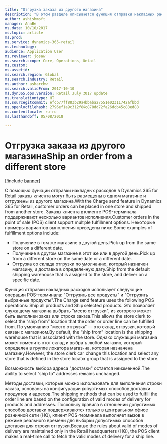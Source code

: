 ```yaml
---
title: "Отгрузка заказа из другого магазина"
description: "В этом разделе описывается функция отправки накладных расходов."
author: ashishmsft
manager: AnnBe
ms.date: 10/10/2017
ms.topic: article
ms.prod: 
ms.service: dynamics-365-retail
ms.technology: 
audience: Application User
ms.reviewer: josaw
ms.search.scope: Core, Operations, Retail
ms.custom: 
ms.assetid: 
ms.search.region: Global
ms.search.industry: Retail
ms.author: asharchw
ms.search.validFrom: 2017-10-10
ms.dyn365.ops.version: Retail July 2017 update
ms.translationtype: HT
ms.sourcegitcommit: efcb77ff883b29a4bbaba27551e02311742afbbd
ms.openlocfilehash: 2796ef1a9c312f86c878dd72fa26dcb45c88ed88
ms.contentlocale: ru-ru
ms.lasthandoff: 05/08/2018

---
```


# <a name="ship-an-order-from-a-different-store"></a><span data-ttu-id="bdda0-103">Отгрузка заказа из другого магазина</span><span class="sxs-lookup"><span data-stu-id="bdda0-103">Ship an order from a different store</span></span>

[!include [banner](includes/banner.md)]

<span data-ttu-id="bdda0-104">С помощью функции отправки накладных расходов в Dynamics 365 for Retail заказы клиента могут быть размещены в одном магазине и отгружены из другого магазина.</span><span class="sxs-lookup"><span data-stu-id="bdda0-104">With the Charge send feature in Dynamics 365 for Retail, customer orders can be placed in one store and shipped from another store.</span></span> <span data-ttu-id="bdda0-105">Заказы клиента в клиенте POS-терминала поддерживают несколько вариантов исполнения.</span><span class="sxs-lookup"><span data-stu-id="bdda0-105">Customer orders in the point of sale (POS) client support multiple fulfillment options.</span></span> <span data-ttu-id="bdda0-106">Некоторые примеры вариантов выполнения приведены ниже.</span><span class="sxs-lookup"><span data-stu-id="bdda0-106">Some examples of fulfillment options include:</span></span>
-   <span data-ttu-id="bdda0-107">Получение в том же магазине в другой день.</span><span class="sxs-lookup"><span data-stu-id="bdda0-107">Pick up from the same store on a different date.</span></span>
-   <span data-ttu-id="bdda0-108">Получение в другом магазине в этот же или в другой день.</span><span class="sxs-lookup"><span data-stu-id="bdda0-108">Pick up from a different store on the same date or a different date.</span></span>
-   <span data-ttu-id="bdda0-109">Отгрузка со склада отгрузки по умолчанию, который назначен магазину, и доставка в определенную дату.</span><span class="sxs-lookup"><span data-stu-id="bdda0-109">Ship from the default shipping warehouse that is assigned to the store, and deliver on a specific date.</span></span>

<span data-ttu-id="bdda0-110">Функция отправки накладных расходов использует следующие операции POS-терминала: "Отгрузить все продукты" и "Отгрузить выбранные продукты".</span><span class="sxs-lookup"><span data-stu-id="bdda0-110">The Charge send feature uses the following POS operations: Ship all products and Ship selected products.</span></span> <span data-ttu-id="bdda0-111">Это позволяет служащему магазина выбрать "место отгрузки", из которого может быть выполнен заказ или строка заказа.</span><span class="sxs-lookup"><span data-stu-id="bdda0-111">This allows the store clerk to select the “ship from” location that the order or order line can be fulfilled from.</span></span> <span data-ttu-id="bdda0-112">По умолчанию "место отгрузки" — это склад отгрузки, который связан с магазином.</span><span class="sxs-lookup"><span data-stu-id="bdda0-112">By default, the “ship from” location is the shipping warehouse that is associated with the store.</span></span> <span data-ttu-id="bdda0-113">Однако служащий магазина может изменить этот склад и выбрать любой магазин, который определен в группе локатора магазина, которая назначена магазину.</span><span class="sxs-lookup"><span data-stu-id="bdda0-113">However, the store clerk can change this location and select any store that is defined in the store locator group that is assigned to the store.</span></span> 

<span data-ttu-id="bdda0-114">Возможность выбора адреса "доставки" остается неизменной.</span><span class="sxs-lookup"><span data-stu-id="bdda0-114">The ability to select “ship to” addresses remains unchanged.</span></span> 

<span data-ttu-id="bdda0-115">Методы доставки, которые можно использовать для выполнения строки заказа, основаны на конфигурации допустимых способов доставки продуктов и адресов.</span><span class="sxs-lookup"><span data-stu-id="bdda0-115">The shipping methods that can be used to fulfill the order line are based on the configuration of valid modes of delivery for products and addresses.</span></span> <span data-ttu-id="bdda0-116">Поскольку правила в отношении допустимых способов доставки поддерживаются только в центральном офисе розничной сети (HQ), клиент POS-терминала выполняет вызов в режиме реального времени для выборки допустимых способов доставки для строки отгрузки.</span><span class="sxs-lookup"><span data-stu-id="bdda0-116">Because the rules about valid of modes of delivery are maintained only in the Retail headquarters (HQ), the POS client makes a real-time call to fetch the valid modes of delivery for a ship line.</span></span> 


